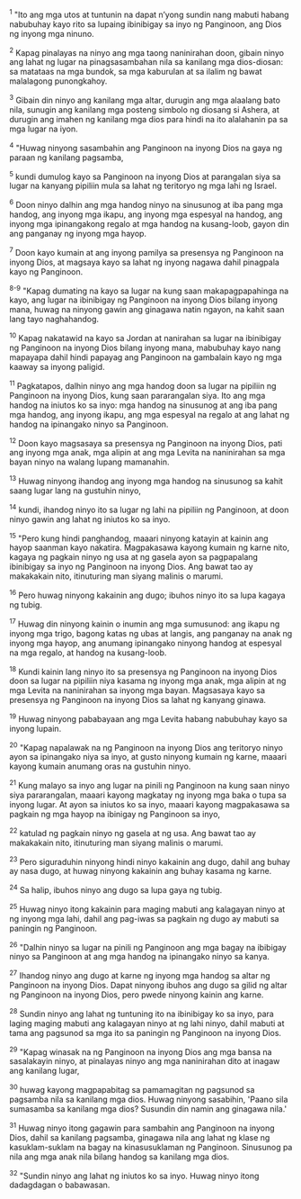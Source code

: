 <sup>1</sup>
"Ito ang mga utos at tuntunin na dapat nʼyong sundin nang mabuti habang nabubuhay kayo rito sa lupaing ibinibigay sa inyo ng Panginoon, ang Dios ng inyong mga ninuno. 

<sup>2</sup>
Kapag pinalayas na ninyo ang mga taong naninirahan doon, gibain ninyo ang lahat ng lugar na pinagsasambahan nila sa kanilang mga dios-diosan: sa matataas na mga bundok, sa mga kaburulan at sa ilalim ng bawat malalagong punongkahoy. 

<sup>3</sup>
Gibain din ninyo ang kanilang mga altar, durugin ang mga alaalang bato nila, sunugin ang kanilang mga posteng simbolo ng diosang si Ashera, at durugin ang imahen ng kanilang mga dios para hindi na ito alalahanin pa sa mga lugar na iyon. 

<sup>4</sup>
"Huwag ninyong sasambahin ang Panginoon na inyong Dios na gaya ng paraan ng kanilang pagsamba, 

<sup>5</sup>
kundi dumulog kayo sa Panginoon na inyong Dios at parangalan siya sa lugar na kanyang pipiliin mula sa lahat ng teritoryo ng mga lahi ng Israel. 

<sup>6</sup>
Doon ninyo dalhin ang mga handog ninyo na sinusunog at iba pang mga handog, ang inyong mga ikapu, ang inyong mga espesyal na handog, ang inyong mga ipinangakong regalo at mga handog na kusang-loob, gayon din ang panganay ng inyong mga hayop. 

<sup>7</sup>
Doon kayo kumain at ang inyong pamilya sa presensya ng Panginoon na inyong Dios, at magsaya kayo sa lahat ng inyong nagawa dahil pinagpala kayo ng Panginoon.

<sup>8-9</sup>
"Kapag dumating na kayo sa lugar na kung saan makapagpapahinga na kayo, ang lugar na ibinibigay ng Panginoon na inyong Dios bilang inyong mana, huwag na ninyong gawin ang ginagawa natin ngayon, na kahit saan lang tayo naghahandog. 

<sup>10</sup>
Kapag nakatawid na kayo sa Jordan at nanirahan sa lugar na ibinibigay ng Panginoon na inyong Dios bilang inyong mana, mabubuhay kayo nang mapayapa dahil hindi papayag ang Panginoon na gambalain kayo ng mga kaaway sa inyong paligid. 

<sup>11</sup>
Pagkatapos, dalhin ninyo ang mga handog doon sa lugar na pipiliin ng Panginoon na inyong Dios, kung saan pararangalan siya. Ito ang mga handog na iniutos ko sa inyo: mga handog na sinusunog at ang iba pang mga handog, ang inyong ikapu, ang mga espesyal na regalo at ang lahat ng handog na ipinangako ninyo sa Panginoon. 

<sup>12</sup>
Doon kayo magsasaya sa presensya ng Panginoon na inyong Dios, pati ang inyong mga anak, mga alipin at ang mga Levita na naninirahan sa mga bayan ninyo na walang lupang mamanahin. 

<sup>13</sup>
Huwag ninyong ihandog ang inyong mga handog na sinusunog sa kahit saang lugar lang na gustuhin ninyo, 

<sup>14</sup>
kundi, ihandog ninyo ito sa lugar ng lahi na pipiliin ng Panginoon, at doon ninyo gawin ang lahat ng iniutos ko sa inyo. 

<sup>15</sup>
"Pero kung hindi panghandog, maaari ninyong katayin at kainin ang hayop saanman kayo nakatira. Magpakasawa kayong kumain ng karne nito, kagaya ng pagkain ninyo ng usa at ng gasela ayon sa pagpapalang ibinibigay sa inyo ng Panginoon na inyong Dios. Ang bawat tao ay makakakain nito, itinuturing man siyang malinis o marumi. 

<sup>16</sup>
Pero huwag ninyong kakainin ang dugo; ibuhos ninyo ito sa lupa kagaya ng tubig. 

<sup>17</sup>
Huwag din ninyong kainin o inumin ang mga sumusunod: ang ikapu ng inyong mga trigo, bagong katas ng ubas at langis, ang panganay na anak ng inyong mga hayop, ang anumang ipinangako ninyong handog at espesyal na mga regalo, at handog na kusang-loob. 

<sup>18</sup>
Kundi kainin lang ninyo ito sa presensya ng Panginoon na inyong Dios doon sa lugar na pipiliin niya kasama ng inyong mga anak, mga alipin at ng mga Levita na naninirahan sa inyong mga bayan. Magsasaya kayo sa presensya ng Panginoon na inyong Dios sa lahat ng kanyang ginawa. 

<sup>19</sup>
Huwag ninyong pababayaan ang mga Levita habang nabubuhay kayo sa inyong lupain. 

<sup>20</sup>
"Kapag napalawak na ng Panginoon na inyong Dios ang teritoryo ninyo ayon sa ipinangako niya sa inyo, at gusto ninyong kumain ng karne, maaari kayong kumain anumang oras na gustuhin ninyo. 

<sup>21</sup>
Kung malayo sa inyo ang lugar na pinili ng Panginoon na kung saan ninyo siya pararangalan, maaari kayong magkatay ng inyong mga baka o tupa sa inyong lugar. At ayon sa iniutos ko sa inyo, maaari kayong magpakasawa sa pagkain ng mga hayop na ibinigay ng Panginoon sa inyo, 

<sup>22</sup>
katulad ng pagkain ninyo ng gasela at ng usa. Ang bawat tao ay makakakain nito, itinuturing man siyang malinis o marumi. 

<sup>23</sup>
Pero siguraduhin ninyong hindi ninyo kakainin ang dugo, dahil ang buhay ay nasa dugo, at huwag ninyong kakainin ang buhay kasama ng karne. 

<sup>24</sup>
Sa halip, ibuhos ninyo ang dugo sa lupa gaya ng tubig. 

<sup>25</sup>
Huwag ninyo itong kakainin para maging mabuti ang kalagayan ninyo at ng inyong mga lahi, dahil ang pag-iwas sa pagkain ng dugo ay mabuti sa paningin ng Panginoon. 

<sup>26</sup>
"Dalhin ninyo sa lugar na pinili ng Panginoon ang mga bagay na ibibigay ninyo sa Panginoon at ang mga handog na ipinangako ninyo sa kanya. 

<sup>27</sup>
Ihandog ninyo ang dugo at karne ng inyong mga handog sa altar ng Panginoon na inyong Dios. Dapat ninyong ibuhos ang dugo sa gilid ng altar ng Panginoon na inyong Dios, pero pwede ninyong kainin ang karne. 

<sup>28</sup>
Sundin ninyo ang lahat ng tuntuning ito na ibinibigay ko sa inyo, para laging maging mabuti ang kalagayan ninyo at ng lahi ninyo, dahil mabuti at tama ang pagsunod sa mga ito sa paningin ng Panginoon na inyong Dios. 

<sup>29</sup>
"Kapag winasak na ng Panginoon na inyong Dios ang mga bansa na sasalakayin ninyo, at pinalayas ninyo ang mga naninirahan dito at inagaw ang kanilang lugar, 

<sup>30</sup>
huwag kayong magpapabitag sa pamamagitan ng pagsunod sa pagsamba nila sa kanilang mga dios. Huwag ninyong sasabihin, 'Paano sila sumasamba sa kanilang mga dios? Susundin din namin ang ginagawa nila.' 

<sup>31</sup>
Huwag ninyo itong gagawin para sambahin ang Panginoon na inyong Dios, dahil sa kanilang pagsamba, ginagawa nila ang lahat ng klase ng kasuklam-suklam na bagay na kinasusuklaman ng Panginoon. Sinusunog pa nila ang mga anak nila bilang handog sa kanilang mga dios. 

<sup>32</sup>
"Sundin ninyo ang lahat ng iniutos ko sa inyo. Huwag ninyo itong dadagdagan o babawasan.